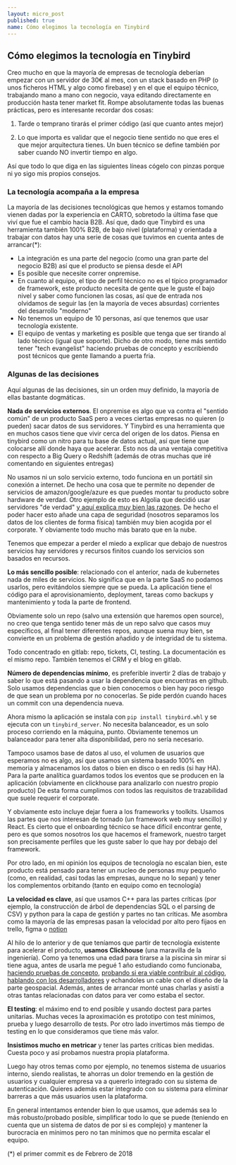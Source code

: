 ```yaml
---
layout: micro_post
published: true
name: Cómo elegimos la tecnología en Tinybird
---
```


## Cómo elegimos la tecnología en Tinybird

Creo mucho en que la mayoría de empresas de tecnología deberían empezar con un servidor de 30€ al mes, con un stack basado en PHP (o unos ficheros HTML y algo como firebase) y en el que el equipo técnico, trabajando mano a mano con negocio, vaya editando directamente en producción hasta tener market fit. Rompe absolutamente todas las buenas prácticas, pero es interesante recordar dos cosas:

1) Tarde o temprano tirarás el primer código (así que cuanto antes mejor)

2) Lo que importa es validar que el negocio tiene sentido no que eres el que mejor arquitectura tienes. Un buen técnico se define también por saber cuando NO invertir tiempo en algo.

Así que todo lo que diga en las siguientes líneas cógelo con pinzas porque ni yo sigo mis propios consejos.

### La tecnología acompaña a la empresa

La mayoría de las decisiones tecnológicas que hemos y estamos tomando vienen dadas por la experiencia en CARTO, sobretodo la última fase que viví que fue el cambio hacia B2B. Así que, dado que Tinybird es una herramienta también 100% B2B, de bajo nivel (plataforma) y orientada a trabajar con datos hay una serie de cosas que tuvimos en cuenta antes de arrancar(*):

- La integración es una parte del negocio (como una gran parte del negocio B2B) así que el producto se piensa desde el API
- Es posible que necesite correr onpremise.
- En cuanto al equipo, el tipo de perfil técnico no es el típico programador de framework, este producto necesita de gente que le guste el bajo nivel y saber como funcionen las cosas, así que de entrada nos olvidamos de seguir las (en la mayoría de veces absurdas) corrientes del desarrollo "moderno"
- No tenemos un equipo de 10 personas, así que tenemos que usar tecnología existente. 
- El equipo de ventas y marketing es posible que tenga que ser tirando al lado técnico (igual que soporte). Dicho de otro modo, tiene más sentido tener "tech evangelist" haciendo pruebas de concepto y escribiendo post técnicos que gente llamando a puerta fria.


### Algunas de las decisiones

Aquí algunas de las decisiones, sin un orden muy definido, la mayoría de ellas bastante dogmáticas.


**Nada de servicios externos**. El onpremise es algo que va contra el "sentido común" de un producto SaaS pero a veces ciertas empresas no quieren (o pueden) sacar datos de sus servidores. Y Tinybird es una herramienta que en muchos casos tiene que vivir cerca del origen de los datos. Piensa en tinybird como un nitro para tu base de datos actual, así que tiene que colocarse allí donde haya que acelerar. Esto nos da una ventaja competitiva con respecto a Big Query o Redshift (además de otras muchas que iré comentando en siguientes entregas)

No usamos ni un solo servicio externo, todo funciona en un portátil sin conexión a internet. De hecho una cosa que te permite no depender de servicios de amazon/google/azure es que puedes montar tu producto sobre hardware de verdad. Otro ejemplo de esto es Algolia que decidió usar servidores "de verdad" [y aquí explica muy bien las razones](https://www.algolia.com/doc/guides/scaling/servers-clusters/). De hecho el poder hacer esto añade una capa de seguridad (nosotros separamos los datos de los clientes de forma física) también muy bien acogida por el corporate. Y obviamente todo mucho más barato que en la nube.

Tenemos que empezar a perder el miedo a explicar que debajo de nuestros servicios hay servidores y recursos finitos cuando los servicios son basados en recursos.

**Lo más sencillo posible**: relacionado con el anterior, nada de kubernetes nada de miles de servicios. No significa que en la parte SaaS no podamos usarlos, pero evitándolos siempre que se pueda. La aplicación tiene el código para el aprovisionamiento, deployment, tareas como backups y mantenimiento y toda la parte de frontend.

Obviamente solo un repo (salvo una extensión que haremos open source), no creo que tenga sentido tener más de un repo salvo que casos muy específicos, al final tener diferentes repos, aunque suena muy bien, se convierte en un problema de gestión añadido y de integridad de tu sistema.

Todo concentrado en gitlab: repo, tickets, CI, testing. La documentación es el mismo repo. También tenemos el CRM y el blog en gitlab.

**Número de dependencias mínimo**, es preferible invertir 2 días de trabajo y saber lo que está pasando a usar la dependencia que encuentras en github. Solo usamos dependencias que o bien conocemos o bien hay poco riesgo de que sean un problema por no conocerlas. Se pide perdón cuando haces un commit con una dependencia nueva.

Ahora mismo la aplicación se instala con `pip install tinybird.whl` y se ejecuta con un `tinybird_server`. No necesita balanceador, es un solo proceso corriendo en la máquina, punto. Obviamente tenemos un balanceador para tener alta disponibilidad, pero no sería necesario.

Tampoco usamos base de datos al uso, el volumen de usuarios que esperamos no es algo, así que usamos un sistema basado 100% en memoria y almacenamos los datos o bien en disco o en redis (si hay HA). Para la parte analítica guardamos todos los eventos que se producen en la aplicación (obviamente en clickhouse para analizarlo con nuestro propio producto) De esta forma cumplimos con todos las requisitos de trazabilidad que suele requerir el corporate.

Y obviamente esto incluye dejar fuera a los frameworks y toolkits. Usamos las partes que nos interesan de tornado (un framework web muy sencillo) y React. Es cierto que el onboarding técnico se hace difícil encontrar gente, pero es que somos nosotros los que hacemos el framework, nuestro target son precisamente perfiles que les guste saber lo que hay por debajo del framework.

Por otro lado, en mi opinión los equipos de tecnología no escalan bien, este producto está pensado para tener un nucleo de personas muy pequeño (como, en realidad, casi todas las empresas, aunque no lo sepan) y tener los complementos orbitando (tanto en equipo como en tecnología)

**La velocidad es clave**, así que usamos C++ para las partes críticas (por ejemplo, la construcción de árbol de dependencias SQL o el parsing de CSV) y python para la capa de gestión y partes no tan críticas. Me asombra como la mayoría de las empresas pasan la velocidad por alto pero fijaos en trello, figma o [notion](https://twitter.com/NotionHQ/status/1166112243479539712?s=20)

Al hilo de lo anterior y de que teníamos que partir de tecnología existente para acelerar el producto, **usamos Clickhouse** (una maravilla de la ingeniería). Como ya tenemos una edad para tirarse a la piscina sin mirar si tiene agua, antes de usarla me pegué 1 año estudiando como funcionaba, [haciendo pruebas de concepto](https://twitter.com/javisantana/status/867062357926739973), [probando si era viable contribuir al código](https://github.com/ClickHouse/ClickHouse/pull/1908), [hablando con los desarrolladores](https://twitter.com/javisantana/status/1106116138117795840) y echandoles un cable con el diseño de la parte geospacial. Además, antes de arrancar monté unas charlas y asistí a otras tantas relacionadas con datos para ver como estaba el sector.

**El testing**: el máximo end to end posible y usando doctest para partes unitarias. Muchas veces la aproximación es prototipo con test mínimos, prueba y luego desarrollo de tests. Por otro lado invertimos más tiempo de testing en lo que consideramos que tiene más valor.


**Insistimos mucho en metricar** y tener las partes críticas bien medidas. Cuesta poco y así probamos nuestra propia plataforma.

Luego hay otros temas como por ejemplo, no tenemos sistema de usuarios interno, siendo realistas, te ahorras un dolor tremendo en la gestión de usuarios y cualquier empresa va a quererlo integrado con su sistema de autenticación. Quieres además estar integrado con su sistema para eliminar barreras a que más usuarios usen la plataforma.

En general intentamos entender bien lo que usamos, que además sea lo más robusto/probado posible, simplificar todo lo que se puede (teniendo en cuenta que un sistema de datos de por si es complejo) y mantener la burocracia en mínimos pero no tan mínimos que no permita escalar el equipo.

(*) el primer commit es de Febrero de 2018
